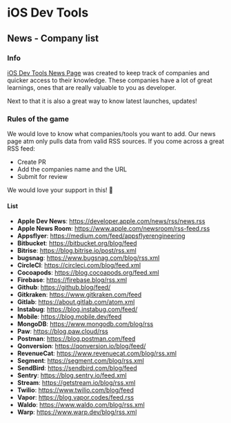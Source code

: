 # iOS Dev Tools
## News - Company list
### Info
[iOS Dev Tools News Page](https://iosev.tools) was created to keep track of companies and quicker access to their knowledge. These companies have a lot of great learnings, ones that are really valuable to you as developer. 

Next to that it is also a great way to know latest launches, updates!

### Rules of the game
We would love to know what companies/tools you want to add. Our news page atm only pulls data from valid RSS sources. If you come across a great RSS feed: 
- Create PR 
- Add the companies name and the URL 
- Submit for review


We would love your support in this! 💙


#### List
- **Apple Dev News**: https://developer.apple.com/news/rss/news.rss
- **Apple News Room**: https://www.apple.com/newsroom/rss-feed.rss
- **Appsflyer**: https://medium.com/feed/appsflyerengineering
- **Bitbucket**: https://bitbucket.org/blog/feed
- **Bitrise**: https://blog.bitrise.io/post/rss.xml
- **bugsnag**: https://www.bugsnag.com/blog/rss.xml
- **CircleCI**: https://circleci.com/blog/feed.xml
- **Cocoapods**: https://blog.cocoapods.org/feed.xml
- **Firebase**: https://firebase.blog/rss.xml
- **Github**: https://github.blog/feed/
- **Gitkraken**: https://www.gitkraken.com/feed
- **Gitlab**: https://about.gitlab.com/atom.xml
- **Instabug**: https://blog.instabug.com/feed/
- **Mobile**: https://blog.mobile.dev/feed
- **MongoDB**: https://www.mongodb.com/blog/rss
- **Paw**: https://blog.paw.cloud/rss
- **Postman**: https://blog.postman.com/feed
- **Qonversion**: https://qonversion.io/blog/feed/
- **RevenueCat**: https://www.revenuecat.com/blog/rss.xml
- **Segment**: https://segment.com/blog/rss.xml
- **SendBird**: https://sendbird.com/blog/feed
- **Sentry**: https://blog.sentry.io/feed.xml
- **Stream**: https://getstream.io/blog/rss.xml
- **Twilio**: https://www.twilio.com/blog/feed
- **Vapor**: https://blog.vapor.codes/feed.rss
- **Waldo**: https://www.waldo.com/blog/rss.xml
- **Warp**: https://www.warp.dev/blog/rss.xml